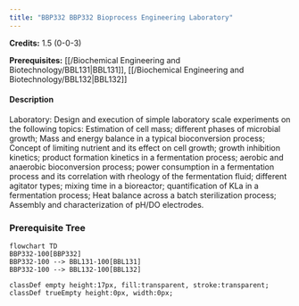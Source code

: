 ```yaml
---
title: "BBP332 BBP332 Bioprocess Engineering Laboratory"
---
```

**Credits:** 1.5 (0-0-3)

**Prerequisites:** [[/Biochemical Engineering and Biotechnology/BBL131|BBL131]], [[/Biochemical Engineering and Biotechnology/BBL132|BBL132]]

#### Description
Laboratory: Design and execution of simple laboratory scale experiments on the following topics: Estimation of cell mass; different phases of microbial growth; Mass and energy balance in a typical bioconversion process; Concept of limiting nutrient and its effect on cell growth; growth inhibition kinetics; product formation kinetics in a fermentation process; aerobic and anaerobic bioconversion process; power consumption in a fermentation process and its correlation with rheology of the fermentation fluid; different agitator types; mixing time in a bioreactor; quantification of KLa in a fermentation process; Heat balance across a batch sterilization process; Assembly and characterization of pH/DO electrodes.

### Prerequisite Tree

```mermaid
flowchart TD
BBP332-100[BBP332]
BBP332-100 --> BBL131-100[BBL131]
BBP332-100 --> BBL132-100[BBL132]

classDef empty height:17px, fill:transparent, stroke:transparent;
classDef trueEmpty height:0px, width:0px;
```